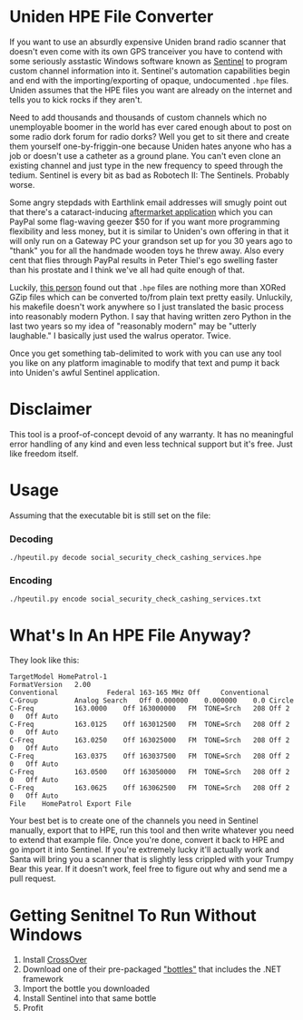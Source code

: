 # Uniden HPE File Converter

If you want to use an absurdly expensive Uniden brand radio scanner that doesn't even come with its own GPS tranceiver you have to contend with some seriously asstastic Windows software known as [Sentinel](http://info.uniden.com/twiki/bin/view/UnidenMan4/BCDx36HPSentinel) to program custom channel information into it. Sentinel's automation capabilities begin and end with the importing/exporting of opaque, undocumented `.hpe` files. Uniden assumes that the HPE files you want are already on the internet and tells you to kick rocks if they aren't.

Need to add thousands and thousands of custom channels which no unemployable boomer in the world has ever cared enough about to post on some radio dork forum for radio dorks? Well you get to sit there and create them yourself one-by-friggin-one because Uniden hates anyone who has a job or doesn't use a catheter as a ground plane. You can't even clone an existing channel and just type in the new frequency to speed through the tedium. Sentinel is every bit as bad as Robotech II: The Sentinels. Probably worse.

Some angry stepdads with Earthlink email addresses will smugly point out that there's a cataract-inducing [aftermarket application](https://proscan.org/) which you can PayPal some flag-waving geezer $50 for if you want more programming flexibility and less money, but it is similar to Uniden's own offering in that it will only run on a Gateway PC your grandson set up for you 30 years ago to "thank" you for all the handmade wooden toys he threw away. Also every cent that flies through PayPal results in Peter Thiel's ego swelling faster than his prostate and I think we've all had quite enough of that.

Luckily, [this person](https://github.com/sq5bpf/hpe_open) found out that `.hpe` files are nothing more than XORed GZip files which can be converted to/from plain text pretty easily. Unluckily, his makefile doesn't work anywhere so I just translated the basic process into reasonably modern Python. I say that having written zero Python in the last two years so my idea of "reasonably modern" may be "utterly laughable." I basically just used the walrus operator. Twice.

Once you get something tab-delimited to work with you can use any tool you like on any platform imaginable to modify that text and pump it back into Uniden's awful Sentinel application.

# Disclaimer

This tool is a proof-of-concept devoid of any warranty. It has no meaningful error handling of any kind and even less technical support but it's free. Just like freedom itself.

# Usage

Assuming that the executable bit is still set on the file:

### Decoding

`./hpeutil.py decode social_security_check_cashing_services.hpe`

### Encoding

`./hpeutil.py encode social_security_check_cashing_services.txt`

# What's In An HPE File Anyway?

They look like this:

```
TargetModel	HomePatrol-1
FormatVersion	2.00
Conventional			Federal 163-165 MHz	Off		Conventional
C-Group			Analog Search	Off	0.000000	0.000000	0.0	Circle
C-Freq			163.0000	Off	163000000	FM	TONE=Srch	208	Off	2	0	Off	Auto
C-Freq			163.0125	Off	163012500	FM	TONE=Srch	208	Off	2	0	Off	Auto
C-Freq			163.0250	Off	163025000	FM	TONE=Srch	208	Off	2	0	Off	Auto
C-Freq			163.0375	Off	163037500	FM	TONE=Srch	208	Off	2	0	Off	Auto
C-Freq			163.0500	Off	163050000	FM	TONE=Srch	208	Off	2	0	Off	Auto
C-Freq			163.0625	Off	163062500	FM	TONE=Srch	208	Off	2	0	Off	Auto
File	HomePatrol Export File
```

Your best bet is to create one of the channels you need in Sentinel manually, export that to HPE, run this tool and then write whatever you need to extend that example file. Once you're done, convert it back to HPE and go import it into Sentinel. If you're extremely lucky it'll actually work and Santa will bring you a scanner that is slightly less crippled with your Trumpy Bear this year. If it doesn't work, feel free to figure out why and send me a pull request.

# Getting Senitnel To Run Without Windows

1. Install [CrossOver](https://www.codeweavers.com/crossover)
2. Download one of their pre-packaged ["bottles"](https://www.codeweavers.com/xfer/Dependency_archive/) that includes the .NET framework
3. Import the bottle you downloaded
4. Install Sentinel into that same bottle
5. Profit
